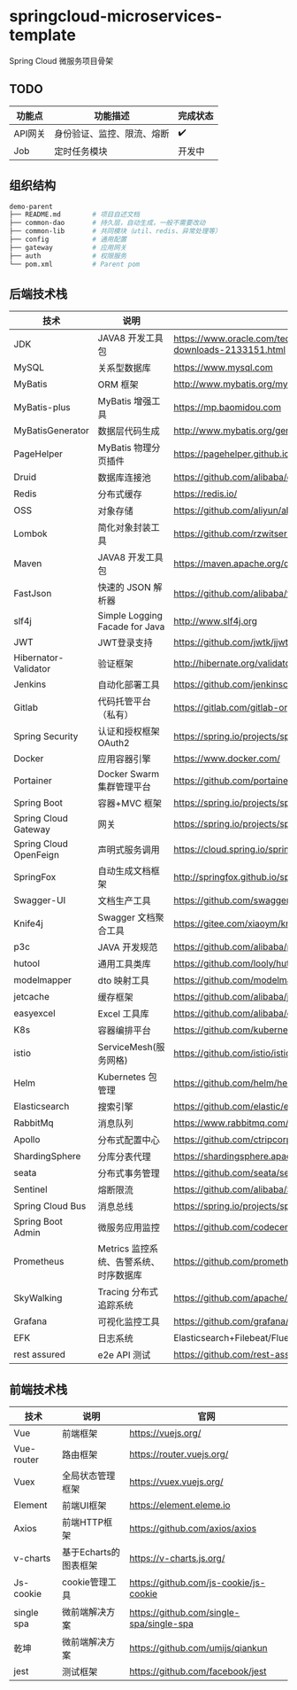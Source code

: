 # springcloud-microservices-template

Spring Cloud 微服务项目骨架

## TODO

功能点 | 功能描述 |  完成状态
---|---|---
API网关 | 身份验证、监控、限流、熔断 | ✔️
Job | 定时任务模块 | 开发中

## 组织结构

```bash
demo-parent
├── README.md        # 项目自述文档
├── common-dao       # 持久层，自动生成，一般不需要改动
├── common-lib       # 共同模块（util、redis、异常处理等）
├── config           # 通用配置
├── gateway          # 应用网关
├── auth             # 权限服务
└── pom.xml          # Parent pom
```

## 后端技术栈

技术 | 说明 | 官网
---|---|---
JDK  | JAVA8 开发工具包 | https://www.oracle.com/technetwork/java/javase/downloads/jdk8-downloads-2133151.html
MySQL | 关系型数据库 | https://www.mysql.com
MyBatis | ORM 框架  | http://www.mybatis.org/mybatis-3/zh/index.html
MyBatis-plus | MyBatis 增强工具  | https://mp.baomidou.com
MyBatisGenerator | 数据层代码生成 | http://www.mybatis.org/generator/index.html
PageHelper | MyBatis 物理分页插件 | https://pagehelper.github.io
Druid | 数据库连接池 | https://github.com/alibaba/druid
Redis| 分布式缓存 | https://redis.io/
OSS | 对象存储  | https://github.com/aliyun/aliyun-oss-java-sdk
Lombok | 简化对象封装工具 | https://github.com/rzwitserloot/lombok
Maven | JAVA8 开发工具包 | https://maven.apache.org/download.cgi
FastJson | 快速的 JSON 解析器 | https://github.com/alibaba/fastjson
slf4j | Simple Logging Facade for Java  | http://www.slf4j.org
JWT | JWT登录支持 | https://github.com/jwtk/jjwt
Hibernator-Validator | 验证框架 | http://hibernate.org/validator/
Jenkins | 自动化部署工具 | https://github.com/jenkinsci/jenkins
Gitlab | 代码托管平台（私有）| https://gitlab.com/gitlab-org/gitlab
Spring Security | 认证和授权框架 OAuth2 | https://spring.io/projects/spring-security
Docker | 应用容器引擎 | https://www.docker.com/
Portainer | Docker Swarm 集群管理平台 | https://github.com/portainer/portainer
Spring Boot | 容器+MVC 框架 | https://spring.io/projects/spring-boot
Spring Cloud Gateway | 网关 | https://spring.io/projects/spring-cloud-gateway
Spring Cloud OpenFeign | 声明式服务调用 | https://cloud.spring.io/spring-cloud-openfeign/reference/html/
SpringFox | 自动生成文档框架 | http://springfox.github.io/springfox/
Swagger-UI | 文档生产工具 | https://github.com/swagger-api/swagger-ui
Knife4j | Swagger 文档聚合工具 | https://gitee.com/xiaoym/knife4j
p3c | JAVA 开发规范  | https://github.com/alibaba/p3c
hutool | 通用工具类库  | https://github.com/looly/hutool
modelmapper | dto 映射工具 | https://github.com/modelmapper/modelmapper
jetcache | 缓存框架 | https://github.com/alibaba/jetcache
easyexcel | Excel 工具库 | https://github.com/alibaba/easyexcel
K8s | 容器编排平台 | https://github.com/kubernetes
istio | ServiceMesh(服务网格) | https://github.com/istio/istio
Helm | Kubernetes 包管理 | https://github.com/helm/helm
Elasticsearch | 搜索引擎 | https://github.com/elastic/elasticsearch
RabbitMq | 消息队列 | https://www.rabbitmq.com/
Apollo | 分布式配置中心 | https://github.com/ctripcorp/apollo
ShardingSphere | 分库分表代理 | https://shardingsphere.apache.org/
seata | 分布式事务管理 | https://github.com/seata/seata
Sentinel | 熔断限流 | https://github.com/alibaba/Sentinel
Spring Cloud Bus | 消息总线 | https://spring.io/projects/spring-cloud-bus
Spring Boot Admin | 微服务应用监控 | https://github.com/codecentric/spring-boot-admin
Prometheus | Metrics 监控系统、告警系统、时序数据库 | https://github.com/prometheus
SkyWalking | Tracing 分布式追踪系统 | https://github.com/apache/skywalking
Grafana | 可视化监控工具 | https://github.com/grafana/grafana
EFK | 日志系统 | Elasticsearch+Filebeat/Fluentd+Kibana
rest assured | e2e API 测试 | https://github.com/rest-assured/rest-assured

## 前端技术栈

技术 | 说明 | 官网
----|----|----
Vue | 前端框架 | https://vuejs.org/
Vue-router | 路由框架 | https://router.vuejs.org/
Vuex | 全局状态管理框架 |	https://vuex.vuejs.org/
Element | 前端UI框架 | https://element.eleme.io
Axios | 前端HTTP框架| https://github.com/axios/axios
v-charts | 基于Echarts的图表框架 | https://v-charts.js.org/
Js-cookie | cookie管理工具 | https://github.com/js-cookie/js-cookie
single spa | 微前端解决方案 | https://github.com/single-spa/single-spa
乾坤 | 微前端解决方案 | https://github.com/umijs/qiankun
jest | 测试框架 | https://github.com/facebook/jest
